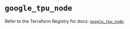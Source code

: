 # `google_tpu_node`

Refer to the Terraform Registry for docs: [`google_tpu_node`](https://registry.terraform.io/providers/hashicorp/google-beta/5.43.0/docs/resources/google_tpu_node).
